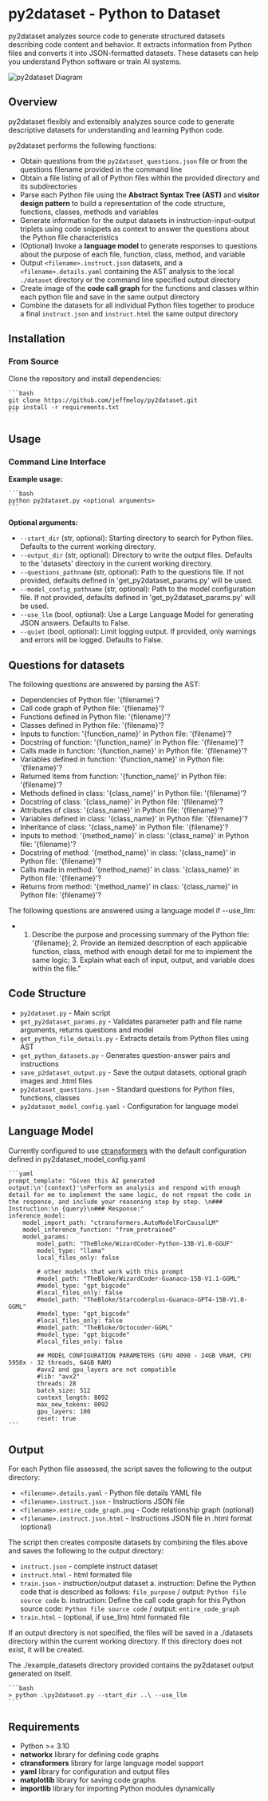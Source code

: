 # py2dataset - Python to Dataset

py2dataset analyzes source code to generate structured datasets describing code content and behavior. It extracts information from Python files and converts it into JSON-formatted datasets. These datasets can help you understand Python software or train AI systems.

![py2dataset Diagram](py2dataset.png)

## Overview

py2dataset flexibly and extensibly analyzes source code to generate descriptive datasets for understanding and learning Python code.

py2dataset performs the following functions:

- Obtain questions from the `py2dataset_questions.json` file or from the questions filename provided in the command line
- Obtain a file listing of all of Python files within the provided directory and its subdirectories
- Parse each Python file using the **Abstract Syntax Tree (AST)** and **visitor design pattern** to build a representation of the code structure, functions, classes, methods and variables
- Generate information for the output datasets in instruction-input-output triplets using code snippets as context to answer the questions about the Python file characteristics
- (Optional) Invoke a **language model** to generate responses to questions about the purpose of each file, function, class, method, and variable
- Output `<filename>.instruct.json` datasets, and a `<filename>.details.yaml` containing the AST analysis to the local `./dataset` directory or the command line specified output directory 
- Create image of the **code call graph** for the functions and classes within each python file and save in the same output directory
- Combine the datasets for all individual Python files together to produce a final `instruct.json` and `instruct.html` the same output directory

## Installation 

### From Source

Clone the repository and install dependencies:

    ```bash
    git clone https://github.com/jeffmeloy/py2dataset.git
    pip install -r requirements.txt 
    ```

## Usage

### Command Line Interface

**Example usage:**
    
    ```bash
    python py2dataset.py <optional arguments>
    ```

**Optional arguments:**
- `--start_dir` (str, optional): Starting directory to search for Python files. Defaults to the current working directory.
- `--output_dir` (str, optional): Directory to write the output files. Defaults to the 'datasets' directory in the current working directory.
- `--questions_pathname` (str, optional): Path to the questions file. If not provided, defaults defined in 'get_py2dataset_params.py' will be used.
- `--model_config_pathname` (str, optional): Path to the model configuration file. If not provided, defaults defined in 'get_py2dataset_params.py' will be used.
- `--use_llm` (bool, optional): Use a Large Language Model for generating JSON answers. Defaults to False.
- `--quiet` (bool, optional): Limit logging output. If provided, only warnings and errors will be logged. Defaults to False.

## Questions for datasets

The following questions are answered by parsing the AST:
- Dependencies of Python file: '{filename}'?
- Call code graph of Python file: '{filename}'?
- Functions defined in Python file: '{filename}'?
- Classes defined in Python file: '{filename}'?
- Inputs to function: '{function_name}' in Python file: '{filename}'?
- Docstring of function: '{function_name}' in Python file: '{filename}'?
- Calls made in function: '{function_name}' in Python file: '{filename}'?
- Variables defined in function: '{function_name}' in Python file: '{filename}'?
- Returned items from function: '{function_name}' in Python file: '{filename}'?
- Methods defined in class: '{class_name}' in Python file: '{filename}'?
- Docstring of class: '{class_name}' in Python file: '{filename}'?
- Attributes of class: '{class_name}' in Python file: '{filename}'?
- Variables defined in class: '{class_name}' in Python file: '{filename}'?
- Inheritance of class: '{class_name}' in Python file: '{filename}'?
- Inputs to method: '{method_name}' in class: '{class_name}' in Python file: '{filename}'?
- Docstring of method: '{method_name}' in class: '{class_name}' in Python file: '{filename}'?
- Calls made in method: '{method_name}' in class: '{class_name}' in Python file: '{filename}'?
- Returns from method: '{method_name}' in class: '{class_name}' in Python file: '{filename}'?

The following questions are answered using a language model if --use_llm: 
- 1. Describe the purpose and processing summary of the Python file: '{filename}; 2. Provide an itemized description of each applicable function, class, method with enough detail for me to implement the same logic; 3. Explain what each of input, output, and variable does within the file."

## Code Structure

- `py2dataset.py` - Main script
- `get_py2dataset_params.py` - Validates parameter path and file name arguments, returns questions and model
- `get_python_file_details.py` - Extracts details from Python files using AST
- `get_python_datasets.py` - Generates question-answer pairs and instructions
- `save_p2dataset_output.py` - Save the output datasets, optional graph images and .html files 
- `py2dataset_questions.json` - Standard questions for Python files, functions, classes
- `py2dataset_model_config.yaml` - Configuration for language model
    
## Language Model 

Currently configured to use [ctransformers](https://github.com/marella/ctransformers) with the default configuration defined in py2dataset_model_config.yaml

    ```yaml
    prompt_template: "Given this AI generated output:\n'{context}'\nPerform an analysis and respond with enough detail for me to implement the same logic, do not repeat the code in the response, and include your reasoning step by step. \n### Instruction:\n {query}\n### Response:"
    inference_model:
        model_import_path: "ctransformers.AutoModelForCausalLM"
        model_inference_function: "from_pretrained"
        model_params:
            model_path: "TheBloke/WizardCoder-Python-13B-V1.0-GGUF"
            model_type: "llama"
            local_files_only: false
            
            # other models that work with this prompt
            #model_path: "TheBloke/WizardCoder-Guanaco-15B-V1.1-GGML"
            #model_type: "gpt_bigcode"
            #local_files_only: false
            #model_path: "TheBloke/Starcoderplus-Guanaco-GPT4-15B-V1.0-GGML"
            #model_type: "gpt_bigcode"
            #local_files_only: false
            #model_path: "TheBloke/Octocoder-GGML"
            #model_type: "gpt_bigcode"
            #local_files_only: false  

            ## MODEL CONFIGURATION PARAMETERS (GPU 4090 - 24GB VRAM, CPU 5950x - 32 threads, 64GB RAM)
            #avx2 and gpu_layers are not compatible 
            #lib: "avx2"
            threads: 28
            batch_size: 512
            context_length: 8092
            max_new_tokens: 8092
            gpu_layers: 100
            reset: true
    ```

## Output

For each Python file assessed, the script saves the following to the output directory:

- `<filename>.details.yaml` - Python file details YAML file
- `<filename>.instruct.json` - Instructions JSON file
- `<filename>.entire_code_graph.png` - Code relationship graph (optional)
- `<filename>.instruct.json.html` - Instructions JSON file in .html format (optional)

The script then creates composite datasets by combining the files above and saves the following to the output directory:

- `instruct.json` - complete instruct dataset
- `instruct.html` - html formated file
- `train.json` - instruction/output dataset
                 a. instruction: Define the Python code that is described as follows: `file_purpose` / output: `Python file source code`
                 b. instruction: Define the call code graph for this Python source code: `Python file source code` / output: `entire_code_graph` 
- `train.html` - (optional, if use_llm) html formated file

If an output directory is not specified, the files will be saved in a ./datasets directory within the current working directory. If this directory does not exist, it will be created.

The ./example_datasets directory provided contains the py2dataset output generated on itself. 
    
    ```bash
    > python .\py2dataset.py --start_dir ..\ --use_llm
    ```
## Requirements

- Python >= 3.10
- **networkx** library for defining code graphs
- **ctransformers** library for large language model support
- **yaml** library for configuration and output files
- **matplotlib** library for saving code graphs
- **importlib** library for importing Python modules dynamically